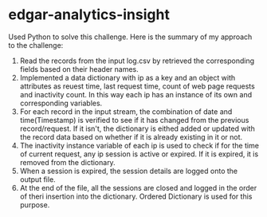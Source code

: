 # edgar-analytics-insight
Used Python to solve this challenge. Here is the summary of my approach to the challenge:
1. Read the records from the input log.csv by retrieved the corresponding fields based on their header names.
2. Implemented a data dictionary with ip as a key and an object with attributes as reuest time, last request time, count of web page requests and inactivity count. In this way each ip has an instance of its own and corresponding variables.
3. For each record in the input stream, the combination of date and time(Timestamp) is verified to see if it has changed from the previous record/request. If it isn't, the dictionary is eithed added or updated with the record data based on whether if it is already existing in it or not.
4. The inactivity instance variable of each ip is used to check if for the time of current request, any ip session is active or expired. If it is expired, it is removed from the dictionary.
5. When a session is expired, the session details are logged onto the output file.
6. At the end of the file, all the sessions are closed and logged in the order of theri insertion into the dictionary. Ordered Dictionary is used for this purpose.
